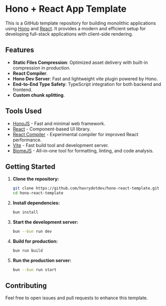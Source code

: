 # Hono + React App Template

This is a GitHub template repository for building monolithic applications using [Hono](https://hono.dev/) and [React](https://react.dev/). It provides a modern and efficient setup for developing full-stack applications with client-side rendering.

## Features

- **Static Files Compression**: Optimized asset delivery with built-in compression in production.
- **React Compiler**.
- **Hono Dev Server**: Fast and lightweight vite plugin powered by Hono.
- **End-to-End Type Safety**: TypeScript integration for both backend and frontend.
- **Custom chunk splitting**.

## Tools Used

- [HonoJS](https://hono.dev/) - Fast and minimal web framework.
- [React](https://react.dev/) - Component-based UI library.
- [React Compiler](https://react.dev/learn/react-compiler) - Experimental compiler for improved React performance.
- [Vite](https://vitejs.dev/) - Fast build tool and development server.
- [BiomeJS](https://biomejs.dev/) - All-in-one tool for formatting, linting, and code analysis.

## Getting Started

1. **Clone the repository:**
   ```sh
   git clone https://github.com/havrydotdev/hono-react-template.git
   cd hono-react-template
   ```

2. **Install dependencies:**
   ```sh
   bun install
   ```

3. **Start the development server:**
   ```sh
   bun --bun run dev
   ```

4. **Build for production:**
   ```sh
   bun run build
   ```

5. **Run the production server:**
   ```sh
   bun --bun run start
   ```

## Contributing

Feel free to open issues and pull requests to enhance this template.
